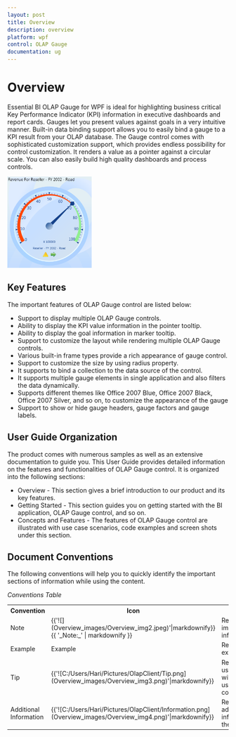 ```yaml
---
layout: post
title: Overview
description: overview
platform: wpf
control: OLAP Gauge
documentation: ug
---
```


# Overview

Essential BI OLAP Gauge for WPF is ideal for highlighting business critical Key Performance Indicator (KPI) information in executive dashboards and report cards. Gauges let you present values against goals in a very intuitive manner. Built-in data binding support allows you to easily bind a gauge to a KPI result from your OLAP database. The Gauge control comes with sophisticated customization support, which provides endless possibility for control customization. It renders a value as a pointer against a circular scale. You can also easily build high quality dashboards and process controls.

![C:/Users/Hari/Pictures/OlapGauge/OLAP Gauge Control.png](Overview_images/Overview_img1.png)



## Key Features

The important features of OLAP Gauge control are listed below:

* Support to display multiple OLAP Gauge controls. 
* Ability to display the KPI value information in the pointer tooltip. 
* Ability to display the goal information in marker tooltip. 
* Support to customize the layout while rendering multiple OLAP Gauge controls. 
* Various built-in frame types provide a rich appearance of gauge control. 
* Support to customize the size by using radius property. 
* It supports to bind a collection to the data source of the control. 
* It supports multiple gauge elements in single application and also filters the data dynamically. 
* Supports different themes like Office 2007 Blue, Office 2007 Black, Office 2007 Silver, and so on, to customize the appearance of the gauge 
* Support to show or hide gauge headers, gauge factors and gauge labels. 

## User Guide Organization

The product comes with numerous samples as well as an extensive documentation to guide you. This User Guide provides detailed information on the features and functionalities of OLAP Gauge control. It is organized into the following sections:

* Overview - This section gives a brief introduction to our product and its key features.
* Getting Started - This section guides you on getting started with the BI application, OLAP Gauge control, and so on.
* Concepts and Features - The features of OLAP Gauge control are illustrated with use case scenarios, code examples and screen shots under this section.

## Document Conventions

The following conventions will help you to quickly identify the important sections of information while using the content.

_Conventions Table_

<table>
<tr>
<th>
Convention</th><th>
Icon</th><th>
Description</th></tr>
<tr>
<td>
Note</td><td>
{{'![](Overview_images/Overview_img2.jpeg)'|markdownify}}
{{ '_Note:_' | markdownify }}</td><td>
Represents important information</td></tr>
<tr>
<td>
Example</td><td>
Example</td><td>
Represents an example</td></tr>
<tr>
<td>
Tip</td><td>
{{'![C:/Users/Hari/Pictures/OlapClient/Tip.png](Overview_images/Overview_img3.png)'|markdownify}}
</td><td>
Represents useful hints that will help you in using the controls/features</td></tr>
<tr>
<td>
Additional Information</td><td>
{{'![C:/Users/Hari/Pictures/OlapClient/Information.png](Overview_images/Overview_img4.png)'|markdownify}}
</td><td>
Represents additional information on the topic</td></tr>
</table>


